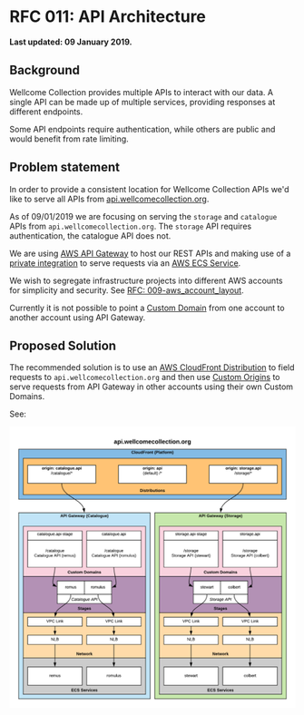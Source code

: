 # RFC 011: API Architecture

**Last updated: 09 January 2019.**

## Background

Wellcome Collection provides multiple APIs to interact with our data. A single API can be made up of multiple services, providing responses at different endpoints.

Some API endpoints require authentication, while others are public and would benefit from rate limiting.

## Problem statement

In order to provide a consistent location for Wellcome Collection APIs we'd like to serve all APIs from [api.wellcomecollection.org](https://api.wellcomecollection.org).

As of 09/01/2019 we are focusing on serving the `storage` and `catalogue` APIs from `api.wellcomecollection.org`. The `storage` API requires authentication, the catalogue API does not.

We are using [AWS API Gateway](https://aws.amazon.com/api-gateway/) to host our REST APIs and making use of a [private integration](https://docs.aws.amazon.com/apigateway/latest/developerguide/set-up-private-integration.html) to serve requests via an [AWS ECS Service](https://aws.amazon.com/ecs/).

We wish to segregate infrastructure projects into different AWS accounts for simplicity and security. See [RFC: 009-aws_account_layout](../009-aws_account_layout/README.md).

Currently it is not possible to point a [Custom Domain](https://docs.aws.amazon.com/apigateway/latest/developerguide/how-to-custom-domains.html) from one account to another account using API Gateway.

## Proposed Solution

The recommended solution is to use an [AWS CloudFront Distribution](https://docs.aws.amazon.com/AmazonCloudFront/latest/DeveloperGuide/distribution-working-with.html) to field requests to `api.wellcomecollection.org` and then use [Custom Origins](https://docs.aws.amazon.com/AmazonCloudFront/latest/DeveloperGuide/DownloadDistS3AndCustomOrigins.html#concept_CustomOrigin) to serve requests from API Gateway in other accounts using their own Custom Domains.


See:

![](api.wellcomecollection.org.png)
